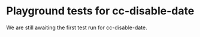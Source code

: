 # Playground tests for cc-disable-date
We are still awaiting the first test run for cc-disable-date.
